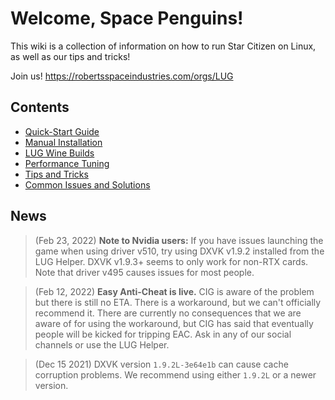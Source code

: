 # Welcome, Space Penguins!

This wiki is a collection of information on how to run Star Citizen on Linux, as well as our tips and tricks!

Join us! https://robertsspaceindustries.com/orgs/LUG

## Contents
* [Quick-Start Guide](https://github.com/starcitizen-lug/information-howtos/wiki/Quick-Start-Guide)
* [Manual Installation](https://github.com/starcitizen-lug/information-howtos/wiki/Manual-Installation)
* [LUG Wine Builds](https://github.com/starcitizen-lug/information-howtos/wiki/Wine-Builds-for-Star-Citizen)
* [Performance Tuning](https://github.com/starcitizen-lug/information-howtos/wiki/Performance-Tuning)
* [Tips and Tricks](https://github.com/starcitizen-lug/information-howtos/wiki/Tips-and-Tricks)
* [Common Issues and Solutions](https://github.com/starcitizen-lug/information-howtos/wiki/Common-Issues-and-Solutions)

## News

> (Feb 23, 2022) **Note to Nvidia users:** If you have issues launching the game when using driver v510, try using DXVK v1.9.2 installed from the LUG Helper. DXVK v1.9.3+ seems to only work for non-RTX cards. Note that driver v495 causes issues for most people.

> (Feb 12, 2022) **Easy Anti-Cheat is live.** CIG is aware of the problem but there is still no ETA. There is a workaround, but we can't officially recommend it. There are currently no consequences that we are aware of for using the workaround, but CIG has said that eventually people will be kicked for tripping EAC. Ask in any of our social channels or use the LUG Helper.

> (Dec 15 2021) DXVK version `1.9.2L-3e64e1b` can cause cache corruption problems. We recommend using either `1.9.2L` or a newer version.
